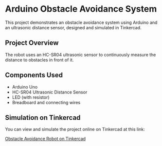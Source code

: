 # Arduino Obstacle Avoidance System
                                    
This project demonstrates an obstacle avoidance system using Arduino and an ultrasonic distance sensor, designed and simulated in Tinkercad.

## Project Overview

The robot uses an HC-SR04 ultrasonic sensor to continuously measure the distance to obstacles in front of it. 

## Components Used

- Arduino Uno
- HC-SR04 Ultrasonic Distance Sensor
- LED (with resistor)
- Breadboard and connecting wires

## Simulation on Tinkercad

You can view and simulate the project online on Tinkercad at this link:

[Obstacle Avoidance Robot on Tinkercad](https://www.tinkercad.com/things/6PS7EbPg1kf-obstacle-avoidance-system?sharecode=tKpBssEW4kV3N5pQ4bqKU0abfPIkj-0Y_C1FAjJNeBk)



